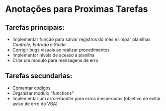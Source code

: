# **Anotações para Proximas Tarefas**

## Tarefas principais:
- Implementar função para salvar registros do mês e limpar planilhas *Controle*, *Entrada* e *Saida*
- Corrigir bugs visuais ao realizar procedimentos
- Implementar niveis de acesso à planilha
- Criar um modulo para mensagens de erro
	
## Tarefas secundarias:
- Comentar codigos
- Organizar modulo "functions"
- Implementar um *errorHandler* para erros inesperados (objetivo de evitar aviso de erro do VBA)